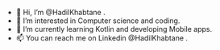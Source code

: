 - 👋 Hi, I’m @HadilKhabtane .
- 👀 I’m interested in Computer science and coding.
- 🌱 I’m currently learning Kotlin and developing Mobile apps.
- 📫 You can reach me on Linkedin @HadilKhabtane .

<!---
HadilKhabtane/HadilKhabtane is a ✨ special ✨ repository because its `README.md` (this file) appears on your GitHub profile.
You can click the Preview link to take a look at your changes.
--->
